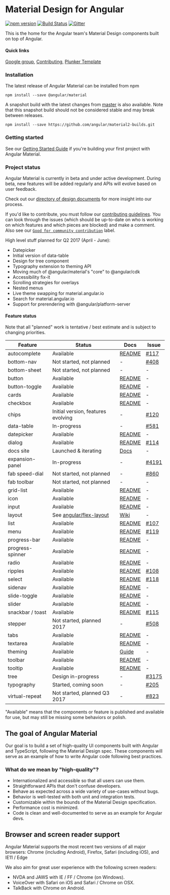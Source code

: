# Material Design for Angular
[![npm version](https://badge.fury.io/js/%40angular%2Fmaterial.svg)](https://www.npmjs.com/package/%40angular%2Fmaterial)
[![Build Status](https://travis-ci.org/angular/material2.svg?branch=master)](https://travis-ci.org/angular/material2)
[![Gitter](https://badges.gitter.im/angular/material2.svg)](https://gitter.im/angular/material2?utm_source=badge&utm_medium=badge&utm_campaign=pr-badge)

This is the home for the Angular team's Material Design components built on top of Angular.

#### Quick links
[Google group](https://groups.google.com/forum/#!forum/angular-material2),
[Contributing](https://github.com/angular/material2/blob/master/CONTRIBUTING.md),
[Plunker Template](http://plnkr.co/edit/o077B6uEiiIgkC0S06dd?p=preview)

### Installation

The latest release of Angular Material can be installed from npm

`npm install --save @angular/material`

A snapshot build with the latest changes from
[master](https://github.com/angular/material2/tree/master) is also available. Note that this
snapshot build should not be considered stable and may break between releases.

`npm install --save https://github.com/angular/material2-builds.git`

### Getting started

See our [Getting Started Guide][getting-started]
if you're building your first project with Angular Material.

### Project status
Angular Material is currently in beta and under active development.
During beta, new features will be added regularly and APIs will evolve based on user feedback.

Check out our [directory of design documents](https://github.com/angular/material2/wiki/Design-doc-directory)
for more insight into our process.

If you'd like to contribute, you must follow our [contributing guidelines](https://github.com/angular/material2/blob/master/CONTRIBUTING.md).
You can look through the issues (which should be up-to-date on who is working on which features
and which pieces are blocked) and make a comment.
Also see our [`Good for community contribution`](https://github.com/angular/material2/issues?q=is%3Aissue+is%3Aopen+label%3A%22good+for+community+contribution%22)
label.

High level stuff planned for Q2 2017 (April - June):
- Datepicker
- Initial version of data-table
- Design for tree component
- Typography extension to theming API
- Moving much of @angular/material's "core" to @angular/cdk
- Accessibility fix-it
- Scrolling strategies for overlays
- Nested menus
- Live theme swapping for material.angular.io
- Search for material.angular.io
- Support for prerendering with @angular/platform-server


#### Feature status
Note that all "planned" work is tentative / best estimate and is subject to changing priorities.

| Feature          | Status                              | Docs         | Issue          |
|------------------|-------------------------------------|--------------|----------------|
| autocomplete     |                           Available | [README][24] |   [#117][0117] |
| bottom-nav       |            Not started, not planned |           -  |   [#408][0408] |
| bottom-sheet     |            Not started, not planned |           -  |              - |
| button           |                           Available | [README][1]  |              - |
| button-toggle    |                           Available | [README][15] |              - |
| cards            |                           Available | [README][2]  |              - |
| checkbox         |                           Available | [README][3]  |              - |
| chips            |  Initial version, features evolving |           -  |   [#120][0120] |
| data-table       |                         In-progress |           -  |   [#581][0581] |
| datepicker       |                           Available | [README][25] |              - |
| dialog           |                           Available | [README][22] |   [#114][0114] |
| docs site        |                Launched & iterating | [Docs][26]   |              - |
| expansion-panel  |                         In-progress |           -  |  [#4191][4191] |
| fab speed-dial   |            Not started, not planned |           -  |   [#860][0860] |
| fab toolbar      |            Not started, not planned |           -  |              - |
| grid-list        |                           Available | [README][9]  |              - |
| icon             |                           Available | [README][10] |              - |
| input            |                           Available | [README][5]  |              - |
| layout           |   See [angular/flex-layout][lay_rp] | [Wiki][0]    |              - |
| list             |                           Available | [README][8]  |   [#107][0107] |
| menu             |                           Available | [README][17] |   [#119][0119] |
| progress-bar     |                           Available | [README][12] |              - |
| progress-spinner |                           Available | [README][11] |              - |
| radio            |                           Available | [README][4]  |              - |
| ripples          |                           Available | [README][19] |   [#108][0108] |
| select           |                           Available | [README][23] |   [#118][0118] |
| sidenav          |                           Available | [README][6]  |              - |
| slide-toggle     |                           Available | [README][14] |              - |
| slider           |                           Available | [README][16] |              - |
| snackbar / toast |                           Available | [README][21] |   [#115][0115] |
| stepper          |           Not started, planned 2017 |           -  |   [#508][0508] |
| tabs             |                           Available | [README][13] |              - |
| textarea         |                           Available | [README][5]  |              - |
| theming          |                           Available | [Guide][20]  |              - |
| toolbar          |                           Available | [README][7]  |              - |
| tooltip          |                           Available | [README][18] |              - |
| tree             |                  Design in-progress |           -  |  [#3175][3175] |
| typography       |                Started, coming soon |           -  |   [#205][0205] |
| virtual-repeat   |        Not started, planned Q3 2017 |           -  |   [#823][0823] |

 [0]: https://github.com/angular/flex-layout/wiki
 [1]: https://material.angular.io/components/component/button
 [2]: https://material.angular.io/components/component/card
 [3]: https://material.angular.io/components/component/checkbox
 [4]: https://material.angular.io/components/component/radio
 [5]: https://material.angular.io/components/component/input
 [6]: https://material.angular.io/components/component/sidenav
 [7]: https://material.angular.io/components/component/toolbar
 [8]: https://material.angular.io/components/component/list
 [9]: https://material.angular.io/components/component/grid-list
[10]: https://material.angular.io/components/component/icon
[11]: https://material.angular.io/components/component/progress-spinner
[12]: https://material.angular.io/components/component/progress-bar
[13]: https://material.angular.io/components/component/tabs
[14]: https://material.angular.io/components/component/slide-toggle
[15]: https://material.angular.io/components/component/button-toggle
[16]: https://material.angular.io/components/component/slider
[17]: https://material.angular.io/components/component/menu
[18]: https://material.angular.io/components/component/tooltip
[19]: https://github.com/angular/material2/blob/master/src/lib/core/ripple/README.md
[20]: https://github.com/angular/material2/blob/master/guides/theming.md
[21]: https://material.angular.io/components/component/snack-bar
[22]: https://material.angular.io/components/component/dialog
[23]: https://material.angular.io/components/component/select
[24]: https://material.angular.io/components/component/autocomplete
[25]: https://material.angular.io/components/component/datepicker
[26]: https://material.angular.io

[0107]: https://github.com/angular/material2/issues/107
[0119]: https://github.com/angular/material2/issues/119
[0108]: https://github.com/angular/material2/issues/108
[0114]: https://github.com/angular/material2/issues/114
[0115]: https://github.com/angular/material2/issues/115
[0118]: https://github.com/angular/material2/issues/118
[0546]: https://github.com/angular/material2/issues/546
[0117]: https://github.com/angular/material2/issues/117
[0120]: https://github.com/angular/material2/issues/120
[0123]: https://github.com/angular/material2/issues/123
[0205]: https://github.com/angular/material2/issues/205
[0860]: https://github.com/angular/material2/issues/860
[0408]: https://github.com/angular/material2/issues/408
[0508]: https://github.com/angular/material2/issues/508
[0823]: https://github.com/angular/material2/issues/823
[0581]: https://github.com/angular/material2/issues/581
[3175]: https://github.com/angular/material2/issues/3175
[4191]: https://github.com/angular/material2/pull/4191

[getting-started]: https://github.com/angular/material2/blob/master/guides/getting-started.md
[theming]: https://github.com/angular/material2/blob/master/guides/theming.md
[lay_rp]:  https://github.com/angular/flex-layout


"Available" means that the components or feature is published and available for use, but may still
be missing some behaviors or polish.

## The goal of Angular Material
Our goal is to build a set of high-quality UI components built with Angular and TypeScript,
following the Material Design spec. These
components will serve as an example of how to write Angular code following best practices.

### What do we mean by "high-quality"?
* Internationalized and accessible so that all users can use them.
* Straightforward APIs that don't confuse developers.
* Behave as expected across a wide variety of use-cases without bugs.
* Behavior is well-tested with both unit and integration tests.
* Customizable within the bounds of the Material Design specification.
* Performance cost is minimized.
* Code is clean and well-documented to serve as an example for Angular devs.

## Browser and screen reader support
Angular Material supports the most recent two versions of all major browsers:
Chrome (including Android), Firefox, Safari (including iOS), and IE11 / Edge

We also aim for great user experience with the following screen readers:
* NVDA and JAWS with IE / FF / Chrome (on Windows).
* VoiceOver with Safari on iOS and Safari / Chrome on OSX.
* TalkBack with Chrome on Android.
